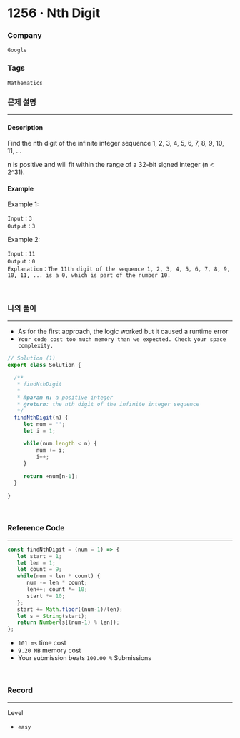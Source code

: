 1256 · Nth Digit
===
### Company
`Google`

### Tags
`Mathematics`

### 문제 설명
---
#### Description
Find the nth digit of the infinite integer sequence 1, 2, 3, 4, 5, 6, 7, 8, 9, 10, 11, ...

n is positive and will fit within the range of a 32-bit signed integer (n < 2^31).

#### Example
Example 1:
```
Input：3
Output：3
```
Example 2:
```
Input：11
Output：0
Explanation：The 11th digit of the sequence 1, 2, 3, 4, 5, 6, 7, 8, 9, 10, 11, ... is a 0, which is part of the number 10.
```

<br>

### 나의 풀이
---
- As for the first approach, the logic worked but it caused a runtime error
- `Your code cost too much memory than we expected. Check your space complexity.`
```js
// Solution (1)
export class Solution {

  /**
   * findNthDigit
   *
   * @param n: a positive integer
   * @return: the nth digit of the infinite integer sequence
   */
  findNthDigit(n) {
     let num = '';
     let i = 1;

     while(num.length < n) {
         num += i;
         i++;
     }

     return +num[n-1];
  }

}
```
<br>

### Reference Code
---
```js
const findNthDigit = (num = 1) => {
   let start = 1;
   let len = 1;
   let count = 9;
   while(num > len * count) {
      num -= len * count;
      len++; count *= 10;
      start *= 10;
   };
   start += Math.floor((num-1)/len);
   let s = String(start);
   return Number(s[(num-1) % len]);
};
```
- `101 ms` time cost
- `9.20 MB` memory cost
- Your submission beats `100.00 %` Submissions

<br>

### Record
---
Level
- `easy`

<br>
